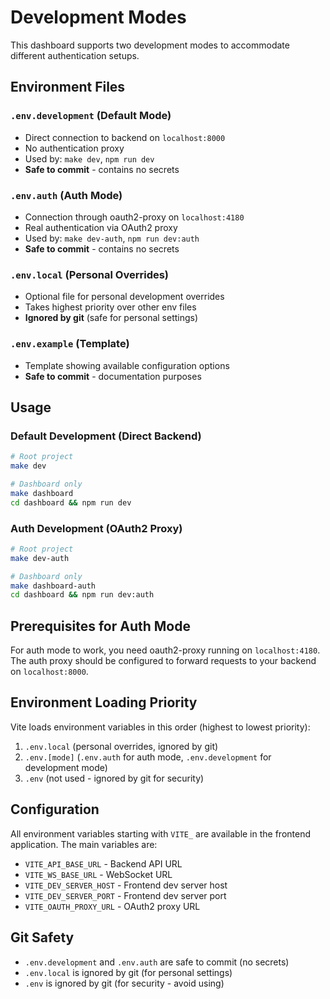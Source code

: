 # Development Modes

This dashboard supports two development modes to accommodate different authentication setups.

## Environment Files

### `.env.development` (Default Mode)
- Direct connection to backend on `localhost:8000`
- No authentication proxy
- Used by: `make dev`, `npm run dev`
- **Safe to commit** - contains no secrets

### `.env.auth` (Auth Mode) 
- Connection through oauth2-proxy on `localhost:4180`
- Real authentication via OAuth2 proxy
- Used by: `make dev-auth`, `npm run dev:auth`
- **Safe to commit** - contains no secrets

### `.env.local` (Personal Overrides)
- Optional file for personal development overrides
- Takes highest priority over other env files
- **Ignored by git** (safe for personal settings)

### `.env.example` (Template)
- Template showing available configuration options
- **Safe to commit** - documentation purposes

## Usage

### Default Development (Direct Backend)
```bash
# Root project
make dev

# Dashboard only
make dashboard
cd dashboard && npm run dev
```

### Auth Development (OAuth2 Proxy)
```bash
# Root project 
make dev-auth

# Dashboard only
make dashboard-auth  
cd dashboard && npm run dev:auth
```

## Prerequisites for Auth Mode

For auth mode to work, you need oauth2-proxy running on `localhost:4180`. The auth proxy should be configured to forward requests to your backend on `localhost:8000`.

## Environment Loading Priority

Vite loads environment variables in this order (highest to lowest priority):
1. `.env.local` (personal overrides, ignored by git)
2. `.env.[mode]` (`.env.auth` for auth mode, `.env.development` for development mode)
3. `.env` (not used - ignored by git for security)

## Configuration

All environment variables starting with `VITE_` are available in the frontend application. The main variables are:

- `VITE_API_BASE_URL` - Backend API URL
- `VITE_WS_BASE_URL` - WebSocket URL  
- `VITE_DEV_SERVER_HOST` - Frontend dev server host
- `VITE_DEV_SERVER_PORT` - Frontend dev server port
- `VITE_OAUTH_PROXY_URL` - OAuth2 proxy URL

## Git Safety

- `.env.development` and `.env.auth` are safe to commit (no secrets)
- `.env.local` is ignored by git (for personal settings)
- `.env` is ignored by git (for security - avoid using)
